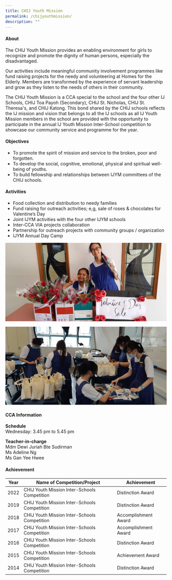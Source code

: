 ```yaml
---
title: CHIJ Youth Mission
permalink: /chijyouthmission/
description: ""
---
```



#### **About**


The CHIJ Youth Mission provides an enabling environment for girls to recognize and promote the dignity of human persons, especially the disadvantaged.


Our activities include meaningful community involvement programmes like fund raising projects for the needy and volunteering at Homes for the Elderly. Members are transformed by the experience of servant leadership and grow as they listen to the needs of others in their community.

  

The CHIJ Youth Mission is a CCA special to the school and the four other IJ Schools, CHIJ Toa Payoh (Secondary), CHIJ St. Nicholas, CHIJ St. Theresa's, and CHIJ Katong. This bond shared by the CHIJ schools reflects the IJ mission and vision that belongs to all the IJ schools as all IJ Youth Mission members in the school are provided with the opportunity to participate in the annual IJ Youth Mission Inter-School competition to showcase our community service and programme for the year.

#### **Objectives**


*   To promote the spirit of mission and service to the broken, poor and forgotten.
*   To develop the social, cognitive, emotional, physical and spiritual well-being of youths.
*   To build fellowship and relationships between IJYM committees of the CHIJ schools.

#### **Activities**


*   Food collection and distribution to needy families
*   Fund raising for outreach activities; e,g, sale of roses &amp; chocolates for Valentine’s Day
*   Joint IJYM activities with the four other IJYM schools
*   Inter-CCA VIA projects collaboration
*   Partnership for outreach projects with community groups / organization
*   IJYM Annual Day Camp

![](/images/CCA/Clubs%20and%20Societies/CHIJ%20Youth%20Mission/C2.jpg)

![](/images/CCA/Clubs%20and%20Societies/CHIJ%20Youth%20Mission/C3.jpg)



#### **CCA Information**

**Schedule**        
<br>Wednesday: 3.45 pm to 5.45 pm <br>

**Teacher-in-charge**
<br>Mdm Dewi Juriah Bte Sudirman <br> Ms Adeline Ng<br>Ms Gan Yee Hwee<br>


#### **Achievement**


| Year | Name of Competition/Project                   | Achievement          |
|------|-----------------------------------------------|----------------------|
| 2022 | CHIJ Youth Mission Inter-Schools Competition  | Distinction Award    |
| 2019 | CHIJ Youth Mission Inter-Schools Competition  | Distinction Award    |
| 2018 | CHIJ Youth Mission Inter-Schools Competition  | Accomplishment Award |
| 2017 | CHIJ Youth Mission Inter-Schools Competition  | Accomplishment Award |
| 2016 | CHIJ Youth Mission Inter-Schools Competition  | Distinction Award    |
| 2015 | CHIJ Youth Mission Inter-Schools Competition  | Achievement Award    |
| 2014 | CHIJ Youth Mission Inter-Schools Competition  | Distinction Award    |